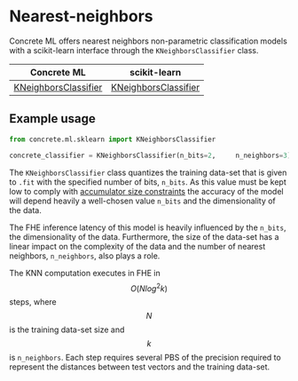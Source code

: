 # Nearest-neighbors

Concrete ML offers nearest neighbors non-parametric classification models with a scikit-learn interface through the `KNeighborsClassifier` class.

|        Concrete ML         | scikit-learn                                                                                                          |
| :------------------------: | --------------------------------------------------------------------------------------------------------------------- |
| [KNeighborsClassifier](../developer-guide/api/concrete.ml.sklearn.neighbors.md#class-kneighborsclassifier) | [KNeighborsClassifier](https://scikit-learn.org/stable/modules/generated/sklearn.neighbors.KNeighborsClassifier.html) |

## Example usage

```python
from concrete.ml.sklearn import KNeighborsClassifier

concrete_classifier = KNeighborsClassifier(n_bits=2,     n_neighbors=3)
```

The `KNeighborsClassifier` class quantizes the training data-set that is given to `.fit` with the specified number of bits, `n_bits`. As this value must be kept low to comply with [accumulator size constraints](../getting-started/concepts.md#model-accuracy-considerations-under-fhe-constraints) the accuracy of the model will depend heavily a well-chosen value `n_bits` and the dimensionality of the data.

The FHE inference latency of this model is heavily influenced by the `n_bits`, the dimensionality of the data. Furthermore, the size of the data-set has a linear impact on the complexity of the data and the number of nearest neighbors, `n_neighbors`, also plays a role.

The KNN computation executes in FHE in $$O(Nlog^2k)$$ steps, where $$N$$ is the training data-set size and $$k$$ is `n_neighbors`. Each step requires several PBS of the precision required to represent the distances between test vectors and the training data-set.
